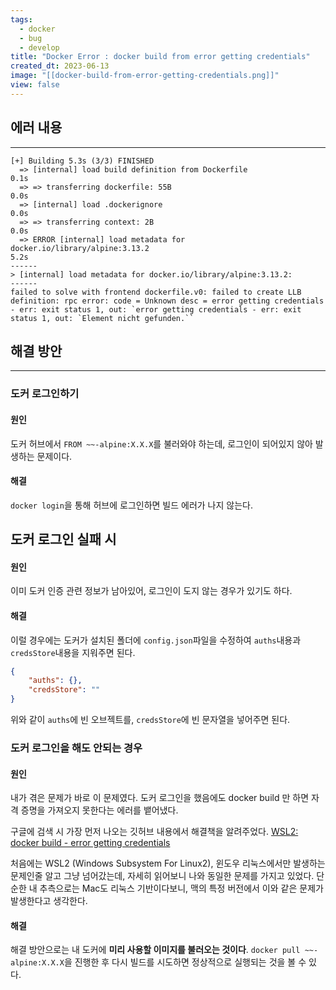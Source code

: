```yaml
---
tags:
  - docker
  - bug
  - develop
title: "Docker Error : docker build from error getting credentials"
created_dt: 2023-06-13
image: "[[docker-build-from-error-getting-credentials.png]]"
view: false
---
```

## 에러 내용
---
```shell
[+] Building 5.3s (3/3) FINISHED
  => [internal] load build definition from Dockerfile                                                               0.1s
  => => transferring dockerfile: 55B                                                                                0.0s
  => [internal] load .dockerignore                                                                                  0.0s
  => => transferring context: 2B                                                                                    0.0s
  => ERROR [internal] load metadata for docker.io/library/alpine:3.13.2                                             5.2s 
------ 
> [internal] load metadata for docker.io/library/alpine:3.13.2: 
------
failed to solve with frontend dockerfile.v0: failed to create LLB definition: rpc error: code = Unknown desc = error getting credentials - err: exit status 1, out: `error getting credentials - err: exit status 1, out: `Element nicht gefunden.``
```

## 해결 방안
---
### 도커 로그인하기
#### 원인
도커 허브에서 `FROM ~~-alpine:X.X.X`를 불러와야 하는데, 로그인이 되어있지 않아 발생하는 문제이다.

#### 해결
`docker login`을 통해 허브에 로그인하면 빌드 에러가 나지 않는다.

## 도커 로그인 실패 시
#### 원인
이미 도커 인증 관련 정보가 남아있어, 로그인이 도지 않는 경우가 있기도 하다.

#### 해결
이럴 경우에는 도커가 설치된 폴더에 `config.json`파일을 수정하여 `auths`내용과 `credsStore`내용을 지워주면 된다.
```json
{
	"auths": {},
	"credsStore": ""
}
```
위와 같이 `auths`에 빈 오브젝트를, `credsStore`에 빈 문자열을 넣어주면 된다.

### 도커 로그인을 해도 안되는 경우
#### 원인
내가 겪은 문제가 바로 이 문제였다.
도커 로그인을 했음에도 docker build 만 하면 자격 증명을 가져오지 못한다는 에러를 뱉어냈다.

구글에 검색 시 가장 먼저 나오는 깃허브 내용에서 해결책을 알려주었다.
[WSL2: docker build - error getting credentials](https://github.com/docker/for-win/issues/11261)

처음에는 WSL2 (Windows Subsystem For Linux2), 윈도우 리눅스에서만 발생하는 문제인줄 알고 그냥 넘어갔는데, 자세히 읽어보니 나와 동일한 문제를 가지고 있었다.
단순한 내 추측으로는 Mac도 리눅스 기반이다보니, 맥의 특정 버전에서 이와 같은 문제가 발생한다고 생각한다.

#### 해결
해결 방안으로는 내 도커에 **미리 사용할 이미지를 불러오는 것이다**.
`docker pull ~~-alpine:X.X.X`을 진행한 후 다시 빌드를 시도하면 정상적으로 실행되는 것을 볼 수 있다.